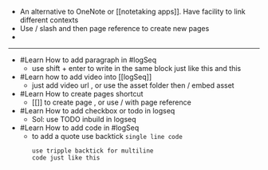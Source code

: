 - An alternative to OneNote or [[notetaking apps]]. Have facility to link different contexts
- Use / slash and then page reference to create new pages
-
- ---
- #Learn How to add paragraph in #logSeq
	- use shift + enter to write in the same block
	  just like this 
	  and this
- #Learn how to add video into [[logSeq]]
	- just add video url , or use the asset folder then / embed asset
- #Learn How to create pages shortcut
	- [[]] to create page , or use / with page reference
- #Learn How to add checkbox or todo in logseq
	- Sol: use TODO inbuild in logseq
- #Learn How to add code in #logSeq
	- to add a quote use backtick `single line code`
	  ```
	  use tripple backtick for multiline
	  code just like this
	  ```